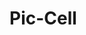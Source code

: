 <!DOCTYPE html>
<html>
<head>
    <title>Pic-Cell Poster</title>
    <link rel="stylesheet" href="style.css">
</head>
<body>
    <div class="poster">
        <h1>Pic-Cell</h1>
    </div>
</body>
</html>